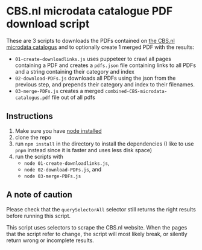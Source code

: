 # CBS.nl microdata catalogue PDF download script

These are 3 scripts to downloads the PDFs contained on [the CBS.nl microdata catalogus](https://www.cbs.nl/nl-nl/onze-diensten/maatwerk-en-microdata/microdata-zelf-onderzoek-doen/catalogus-microdata) and to optionally create 1 merged PDF with the results:

* `01-create-downloadlinks.js` uses puppeteer to crawl all pages containing a PDF and creates a `pdfs.json` file containing links to all PDFs and a string containing their category and index
* `02-download-PDFs.js` downloads all PDFs using the json from the previous step, and prepends their category and index to their filenames.
* `03-merge-PDFs.js` creates a merged `combined-CBS-microdata-catalogus.pdf` file out of all pdfs

## Instructions

1. Make sure you have [node installed](https://nodejs.dev/en/learn/how-to-install-nodejs/)
2. clone the repo
3. run `npm install` in the directory to install the dependencies (I like to use `pnpm` instead since it is faster and uses less disk space)
4. run the scripts with
    * `node 01-create-downloadlinks.js`,
    * `node 02-download-PDFs.js`, and
    * `node 03-merge-PDFs.js`

## A note of caution

Please check that the `querySelectorAll` selector still returns the right results before running this script.

This script uses selectors to scrape the CBS.nl website. When the pages that the script refer to change, the script will most likely break, or silently return wrong or incomplete results.